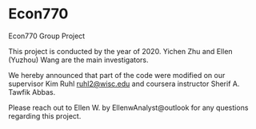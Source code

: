 # Econ770
Econ770 Group Project

This project is conducted by the year of 2020. Yichen Zhu and Ellen (Yuzhou) Wang are the main investigators.

We hereby announced that part of the code were modified on our supervisor Kim Ruhl <ruhl2@wisc.edu> and coursera instructor Sherif A. Tawfik Abbas.

Please reach out to Ellen W. by EllenwAnalyst@outlook for any questions regarding this project.
